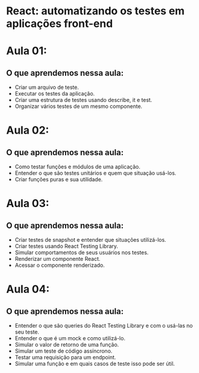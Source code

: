 # React: automatizando os testes em aplicações front-end

# Aula 01:

## O que aprendemos nessa aula:

- Criar um arquivo de teste.
- Executar os testes da aplicação.
- Criar uma estrutura de testes usando describe, it e test.
- Organizar vários testes de um mesmo componente.

# Aula 02:

## O que aprendemos nessa aula:

- Como testar funções e módulos de uma aplicação.
- Entender o que são testes unitários e quem que situação usá-los.
- Criar funções puras e sua utilidade.

# Aula 03:

## O que aprendemos nessa aula:

- Criar testes de snapshot e entender que situações utilizá-los.
- Criar testes usando React Testing Library.
- Simular comportamentos de seus usuários nos testes.
- Renderizar um componente React.
- Acessar o componente renderizado.

# Aula 04:

## O que aprendemos nessa aula:

- Entender o que são queries do React Testing Library e com o usá-las no seu teste.
- Entender o que é um mock e como utilizá-lo.
- Simular o valor de retorno de uma função.
- Simular um teste de código assíncrono.
- Testar uma requisição para um endpoint.
- Simular uma função e em quais casos de teste isso pode ser útil.


